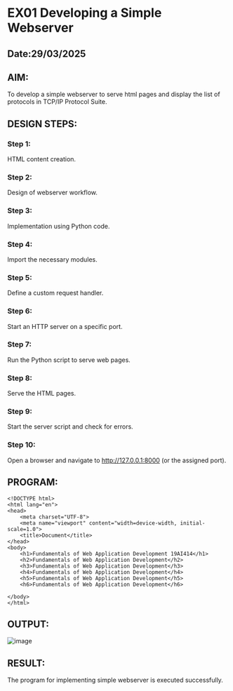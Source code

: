 # EX01 Developing a Simple Webserver
## Date:29/03/2025

## AIM:
To develop a simple webserver to serve html pages and display the list of protocols in TCP/IP Protocol Suite.

## DESIGN STEPS:
### Step 1: 
HTML content creation.

### Step 2:
Design of webserver workflow.

### Step 3:
Implementation using Python code.

### Step 4:
Import the necessary modules.

### Step 5:
Define a custom request handler.

### Step 6:
Start an HTTP server on a specific port.

### Step 7:
Run the Python script to serve web pages.

### Step 8:
Serve the HTML pages.

### Step 9:
Start the server script and check for errors.

### Step 10:
Open a browser and navigate to http://127.0.0.1:8000 (or the assigned port).

## PROGRAM:
```
<!DOCTYPE html>
<html lang="en">
<head>
    <meta charset="UTF-8">
    <meta name="viewport" content="width=device-width, initial-scale=1.0">
    <title>Document</title>
</head>
<body>
    <h1>Fundamentals of Web Application Development 19AI414</h1>
    <h2>Fundamentals of Web Application Development</h2>
    <h3>Fundamentals of Web Application Development</h3>
    <h4>Fundamentals of Web Application Development</h4>
    <h5>Fundamentals of Web Application Development</h5>
    <h6>Fundamentals of Web Application Development</h6>
    
</body>
</html>
```


## OUTPUT:
![image](https://github.com/user-attachments/assets/ede0fe4d-4504-43eb-9f5a-5c29626d299d)



## RESULT:
The program for implementing simple webserver is executed successfully.
